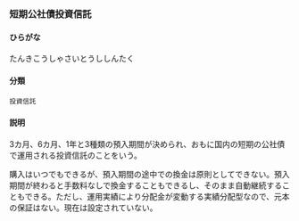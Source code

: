 <div style="display:none;">

## [あ行](securities-terms?id=あ行)
## [か行](securities-terms?id=か行)
## [さ行](securities-terms?id=さ行)
## [た行](securities-terms?id=た行)

</div>

### 短期公社債投資信託

#### ひらがな

たんきこうしゃさいとうししんたく

#### 分類

`投資信託`

#### 説明

3カ月、6カ月、1年と3種類の預入期間が決められ、おもに国内の短期の公社債で運用される投資信託のことをいう。
購入はいつでもできるが、預入期間の途中での換金は原則としてできない。預入期間が終わると手数料なしで換金することもできるし、そのまま自動継続することもできる。ただし、運用実績により分配金が変動する実績分配型なので、元本の保証はない。現在は設定されていない。

<div style="display:none;">

## [な行](securities-terms?id=な行)
## [は行](securities-terms?id=は行)
## [ま行](securities-terms?id=ま行)
## [や行](securities-terms?id=や行)
## [ら行](securities-terms?id=ら行)
## [わ行](securities-terms?id=わ行)
## [英数字・記号](securities-terms?id=英数字・記号)

</div>

